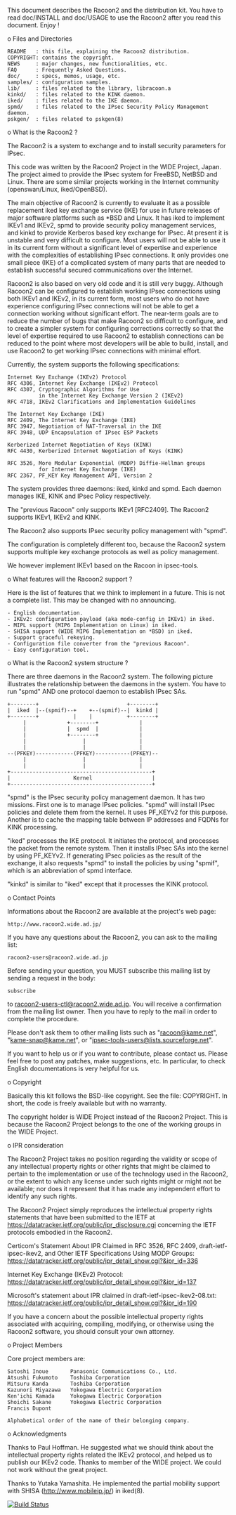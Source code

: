 This document describes the Racoon2 and the distribution kit.
You have to read doc/INSTALL and doc/USAGE to use the Racoon2
after you read this document.  Enjoy !

o Files and Directories

	README   : this file, explaining the Racoon2 distribution.
	COPYRIGHT: contains the copyright.
	NEWS     : major changes, new functionalities, etc.
	FAQ      : Frequently Asked Questions.
	doc/     : specs, memos, usage, etc.
	samples/ : configuration samples.
	lib/     : files related to the library, libracoon.a
	kinkd/   : files related to the KINK daemon.
	iked/    : files related to the IKE daemon.
	spmd/    : files related to the IPsec Security Policy Management daemon.
	pskgen/  : files related to pskgen(8)

o What is the Racoon2 ?

The Racoon2 is a system to exchange and to install security parameters
for IPsec.

This code was written by the Racoon2 Project in the WIDE Project,
Japan.  The project aimed to provide the IPsec system for FreeBSD,
NetBSD and Linux. There are some similar projects working in the
Internet community (openswan/Linux, iked/OpenBSD).

The main objective of Racoon2 is currently to evaluate it as a
possible replacement iked key exchange service (IKE) for use in
future releases of major software platforms such as *BSD and Linux.
It has iked to implement IKEv1 and IKEv2, spmd to provide security
policy management services, and kinkd to provide Kerberos based
key exchange for IPsec. At present it is unstable and very difficult
to configure. Most users will not be able to use it in its current
form without a significant level of expertise and experience with
the complexities of establishing IPsec connections. It only provides
one small piece (IKE) of a complicated system of many parts that
are needed to establish successful secured communications over the
Internet.

Racoon2 is also based on very old code and it is still very buggy.
Although Racoon2 can be configured to establish working IPsec
connections using both IKEv1 and IKEv2, in its current form, most
users who do not have experience configuring IPsec connections will
not be able to get a connection working without significant effort.
The near-term goals are to reduce the number of bugs that make
Racoon2 so difficult to configure, and to create a simpler system
for configuring corrections correctly so that the level of expertise
required to use Racoon2 to establish connections can be reduced to
the point where most developers will be able to build, install,
and use Racoon2 to get working IPsec connections with minimal
effort.


Currently, the system supports the following specifications:

	Internet Key Exchange (IKEv2) Protocol
	RFC 4306, Internet Key Exchange (IKEv2) Protocol
	RFC 4307, Cryptographic Algorithms for Use
	          in the Internet Key Exchange Version 2 (IKEv2)
	RFC 4718, IKEv2 Clarifications and Implementation Guidelines

	The Internet Key Exchange (IKE)
	RFC 2409, The Internet Key Exchange (IKE)
	RFC 3947, Negotiation of NAT-Traversal in the IKE
	RFC 3948, UDP Encapsulation of IPsec ESP Packets

	Kerberized Internet Negotiation of Keys (KINK)
	RFC 4430, Kerberized Internet Negotiation of Keys (KINK)

	RFC 3526, More Modular Exponential (MODP) Diffie-Hellman groups
	          for Internet Key Exchange (IKE)
	RFC 2367, PF_KEY Key Management API, Version 2
	
The system provides three daemons: iked, kinkd and spmd.
Each daemon manages IKE, KINK and IPsec Policy respectively.


The "previous Racoon" only supports IKEv1 [RFC2409].  The Racoon2 supports
IKEv1, IKEv2 and KINK.

The Racoon2 also supports IPsec security policy management with "spmd".

The configuration is completely different too, because the Racoon2 system
supports multiple key exchange protocols as well as policy management.

We however implement IKEv1 based on the Racoon in ipsec-tools.

o What features will the Racoon2 support ?

Here is the list of features that we think to implement in a future.
This is not a complete list.  This may be changed with no announcing.

	- English documentation.
	- IKEv2: configuration payload (aka mode-config in IKEv1) in iked.
	- MIPL support (MIP6 Implementation on Linux) in iked.
	- SHISA support (WIDE MIP6 Implementation on *BSD) in iked.
	- Support graceful rekeying.
	- Configuration file converter from the "previous Racoon".
	- Easy configuration tool.

o What is the Racoon2 system structure ?

There are three daemons in the Racoon2 system.  The following picture
illustrates the relationship between the daemons in the system.
You have to run "spmd" AND one protocol daemon to establish IPsec SAs.

    +--------+                            +--------+
    |  iked  |--(spmif)--+    +--(spmif)--|  kinkd |
    +--------+           |    |           +--------+
         |             +--------+             | 
         |             |  spmd  |             | 
         |             +--------+             | 
         |                  |                 |
         |                  |                 |
    --(PFKEY)------------(PFKEY)-----------(PFKEY)--
         |                  |                 |
         |                  |                 |
    +---------------------------------------------+
    |                    Kernel                   |
    +---------------------------------------------+

"spmd" is the IPsec security policy management daemon.  It has two missions.
First one is to manage IPsec policies.  "spmd" will install IPsec policies
and delete them from the kernel.  It uses PF_KEYv2 for this purpose.
Another is to cache the mapping table between IP addresses and FQDNs
for KINK processing.

"iked" processes the IKE protocol.  It initiates the protocol, and processes
the packet from the remote system.  Then it installs IPsec SAs into the
kernel by using PF_KEYv2.  If generating IPsec policies as the result of
the exchange, it also requests "spmd" to install the policies by using "spmif",
which is an abbreviation of spmd interface.

"kinkd" is similar to "iked" except that it processes the KINK protocol.

o Contact Points

Informations about the Racoon2 are available at the project's web page:

	http://www.racoon2.wide.ad.jp/

If you have any questions about the Racoon2, you can ask to the mailing
list:

	racoon2-users@racoon2.wide.ad.jp

Before sending your question, you MUST subscribe this mailing list
by sending a request in the body:

	subscribe

to racoon2-users-ctl@racoon2.wide.ad.jp.  You will receive a confirmation
from the mailing list owner.  Then you have to reply to the mail in order
to complete the procedure.

Please don't ask them to other mailing lists such as "racoon@kame.net",
"kame-snap@kame.net", or "ipsec-tools-users@lists.sourceforge.net".

If you want to help us or if you want to contribute, please contact us.
Please feel free to post any patches, make suggestions, etc.
In particular, to check English documentations is very helpful for us.

o Copyright

Basically this kit follows the BSD-like copyright.  See the file: COPYRIGHT.
In short, the code is freely available but with no warranty.

The copyright holder is WIDE Project instead of the Racoon2 Project.
This is because the Racoon2 Project belongs to the one of the working groups
in the WIDE Project.

o IPR consideration

The Racoon2 Project takes no position regarding the validity or scope of 
any intellectual property rights or other rights that might be 
claimed to pertain to the implementation or use of the technology 
used in the Racoon2, or the extent to which any license under such rights 
might or might not be available; nor does it represent that it has 
made any independent effort to identify any such rights.

The Racoon2 Project simply reproduces the intellectual property rights 
statements that have been submitted to the IETF at 
<https://datatracker.ietf.org/public/ipr_disclosure.cgi> concerning 
the IETF protocols embodied in the Racoon2.

Certicom's Statement About IPR Claimed in RFC 3526, RFC 2409, 
draft-ietf-ipsec-ikev2, and Other IETF Specifications Using MODP 
Groups: 
<https://datatracker.ietf.org/public/ipr_detail_show.cgi?&ipr_id=336>

Internet Key Exchange (IKEv2) Protocol: 
<https://datatracker.ietf.org/public/ipr_detail_show.cgi?&ipr_id=137>

Microsoft's statement about IPR claimed in 
draft-ietf-ipsec-ikev2-08.txt: 
<https://datatracker.ietf.org/public/ipr_detail_show.cgi?&ipr_id=190>

If you have a concern about the possible intellectual property rights 
associated with acquiring, compiling, modifying, or otherwise using 
the Racoon2 software, you should consult your own attorney.

o Project Members

Core project members are:

	Satoshi Inoue       Panasonic Communications Co., Ltd.
	Atsushi Fukumoto    Toshiba Corporation
	Mitsuru Kanda       Toshiba Corporation
	Kazunori Miyazawa   Yokogawa Electric Corporation
	Ken'ichi Kamada     Yokogawa Electric Corporation
	Shoichi Sakane      Yokogawa Electric Corporation
	Francis Dupont

	Alphabetical order of the name of their belonging company.

o Acknowledgments

Thanks to Paul Hoffman.  He suggested what we should think about the
intellectual property rights related the IKEv2 protocol, and helped us
to publish our IKEv2 code.  Thanks to member of the WIDE project.
We could not work without the great project.

Thanks to Yutaka Yamashita.  He implemented the partial mobility support
with SHISA (http://www.mobileip.jp/) in iked(8).

[![Build Status][status]][travis]

[BUILDING]: BUILDING
[status]: https://travis-ci.org/zoulasc/racoon2.svg?branch=master
[travis]: https://travis-ci.org/zoulasc/racoon2
